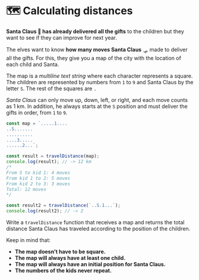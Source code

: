 # 🗺️ Calculating distances

**Santa Claus 🎅 has already delivered all the gifts** to the children but they want to see if they can improve for next year.

The elves want to know **how many moves Santa Claus** 🛷 made to deliver all the gifts. For this, they give you a map of the city with the location of each child and Santa.

The map is a _multiline text string_ where each character represents a square. The children are represented by numbers from `1` to `9` and Santa Claus by the letter `S`. The rest of the squares are `.`

_Santa Claus_ can only move up, down, left, or right, and each move counts as 1 km. In addition, he always starts at the `S` position and must deliver the gifts in order, from `1` to `9`.

```javascript
const map = `.....1....
..S.......
..........
....3.....
......2...`;

const result = travelDistance(map);
console.log(result); // -> 12 km
/*
From S to kid 1: 4 moves
From kid 1 to 2: 5 moves
From kid 2 to 3: 3 moves
Total: 12 moves
*/

const result2 = travelDistance(`..S.1...`);
console.log(result2); // -> 2
```

Write a `travelDistance` function that receives a map and returns the total distance Santa Claus has traveled according to the position of the children.

Keep in mind that:

- **The map doesn't have to be square.**
- **The map will always have at least one child.**
- **The map will always have an initial position for Santa Claus.**
- **The numbers of the kids never repeat.**
